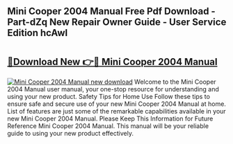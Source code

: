 ## Mini Cooper 2004 Manual Free Pdf Download - Part-dZq New Repair Owner Guide - User Service Edition hcAwI

# <h2><a href="http://cf17856.oget.top/?id=Mini+Cooper+2004+Manual">🔗Download New 👉🔴 Mini Cooper 2004 Manual</a></h2>

[![Mini Cooper 2004 Manual new download](https://i.imgur.com/5g1atiW.png)](http://cf17856.oget.top/?id=Mini+Cooper+2004+Manual)
Welcome to the Mini Cooper 2004 Manual user manual, your one-stop resource for understanding and using your new product. Safety Tips for Home Use Follow these tips to ensure safe and secure use of your new Mini Cooper 2004 Manual at home. List of features are just some of the remarkable capabilities available in your new Mini Cooper 2004 Manual. Please Keep This Information for Future Reference Mini Cooper 2004 Manual. This manual will be your reliable guide to using your new product effectively.
